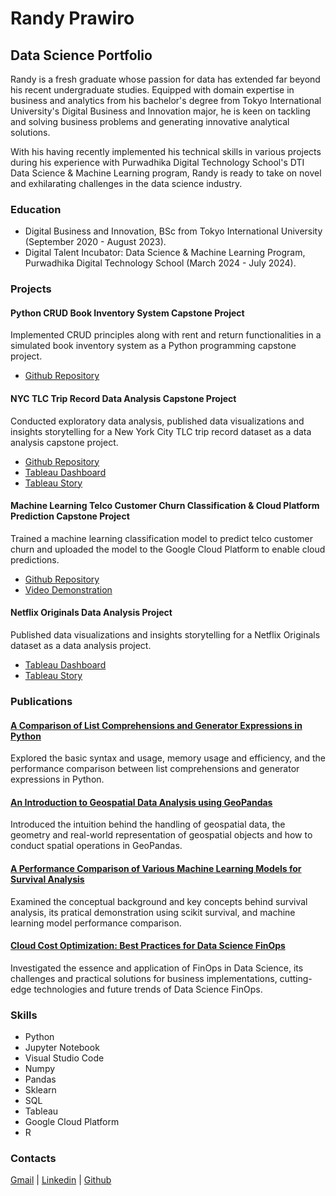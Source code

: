 # Randy Prawiro

## Data Science Portfolio

Randy is a fresh graduate whose passion for data has extended far beyond his recent undergraduate studies. Equipped with domain expertise in business and analytics from his bachelor's degree from Tokyo International University's Digital Business and Innovation major, he is keen on tackling and solving business problems and generating innovative analytical solutions. 

With his having recently implemented his technical skills in various projects during his experience with Purwadhika Digital Technology School's DTI Data Science & Machine Learning program, Randy is ready to take on novel and exhilarating challenges in the data science industry.

### Education

- Digital Business and Innovation, BSc from Tokyo International University (September 2020 - August 2023).
- Digital Talent Incubator: Data Science & Machine Learning Program, Purwadhika Digital Technology School (March 2024 - July 2024).

### Projects

#### Python CRUD Book Inventory System Capstone Project
Implemented CRUD principles along with rent and return functionalities in a simulated book inventory system as a Python programming capstone project.
- [Github Repository](https://github.com/randyprawiro/PythonProgrammingCapstone)

#### NYC TLC Trip Record Data Analysis Capstone Project
Conducted exploratory data analysis, published data visualizations and insights storytelling for a New York City TLC trip record dataset as a data analysis capstone project.
- [Github Repository](https://github.com/randyprawiro/DataAnalysisCapstone)
- [Tableau Dashboard](https://public.tableau.com/views/Capstone2Dashboard_17176907722230/NYCTaxiDashboard?:language=en-US&:sid=&:redirect=auth&:display_count=n&:origin=viz_share_link)
- [Tableau Story](https://public.tableau.com/views/Capstone2Story_17176931100300/NYCTaxiStory?:language=en-US&:sid=&:redirect=auth&:display_count=n&:origin=viz_share_link)

#### Machine Learning Telco Customer Churn Classification & Cloud Platform Prediction Capstone Project
Trained a machine learning classification model to predict telco customer churn and uploaded the model to the Google Cloud Platform to enable cloud predictions.
- [Github Repository](https://github.com/randyprawiro/MachineLearning-CloudComputingCapstone)
- [Video Demonstration](https://drive.google.com/file/d/1wcHxSjdUf3f1t9cI8DEADEbSDdEX7oda/view?usp=drive_link)

#### Netflix Originals Data Analysis Project
Published data visualizations and insights storytelling for a Netflix Originals dataset as a data analysis project.
- [Tableau Dashboard](https://public.tableau.com/views/netflix_17159269325010/NetflixDataAnalysis?:language=en-US&:sid=&:redirect=auth&:display_count=n&:origin=viz_share_link)
- [Tableau Story](https://public.tableau.com/views/NetflixStory_17163970726270/NetflixStory?:language=en-US&:sid=&:redirect=auth&:display_count=n&:origin=viz_share_link)

### Publications

#### [A Comparison of List Comprehensions and Generator Expressions in Python](https://medium.com/@randy.prawiro/a-comparison-of-list-comprehensions-and-generator-expressions-in-python-21d33e7c7740)
Explored the basic syntax and usage, memory usage and efficiency, and the performance comparison between list comprehensions and generator expressions in Python.

#### [An Introduction to Geospatial Data Analysis using GeoPandas](https://medium.com/@randy.prawiro/an-introduction-to-geospatial-data-analysis-using-geopandas-a599c39c807a)
Introduced the intuition behind the handling of geospatial data, the geometry and real-world representation of geospatial objects and how to conduct spatial operations in GeoPandas.

#### [A Performance Comparison of Various Machine Learning Models for Survival Analysis](https://medium.com/@randy.prawiro/a-performance-comparison-of-various-machine-learning-models-for-survival-analysis-a4fee24fc019)
Examined the conceptual background and key concepts behind survival analysis, its pratical demonstration using scikit survival, and machine learning model performance comparison.

#### [Cloud Cost Optimization: Best Practices for Data Science FinOps](https://medium.com/@randy.prawiro/cloud-cost-optimization-best-practices-for-data-science-finops-d39ec83130b9)
Investigated the essence and application of FinOps in Data Science, its challenges and practical solutions for business implementations, cutting-edge technologies and future trends of Data Science FinOps.

### Skills

- Python
- Jupyter Notebook
- Visual Studio Code
- Numpy
- Pandas
- Sklearn
- SQL
- Tableau
- Google Cloud Platform
- R

### Contacts

[Gmail](mailto:randy.prawiro@gmail.com) | [Linkedin](https://www.linkedin.com/in/randy-prawiro-320837306) | [Github](https://github.com/randyprawiro)
